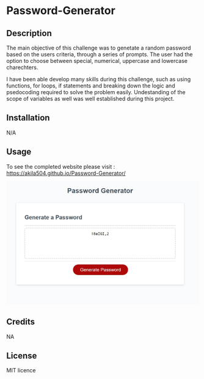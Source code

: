 # Password-Generator 

## Description
The  main objective of this challenge was to genetate a random password based on the users criteria, through a series of prompts. The user had the option to choose between special, numerical, uppercase and lowercase charechters.

I have been able develop many skills during this challenge, such as using functions, for loops, if statements and breaking down the logic and psedocoding required to solve the problem easily. Undestanding of the scope of variables as well was well established during this project.


## Installation

N/A 

## Usage

To see the completed website please visit : 
https://akila504.github.io/Password-Generator/



![the website should look like this](asset/images/Screenshot.jpeg)


## Credits
NA
## License
MIT licence 


